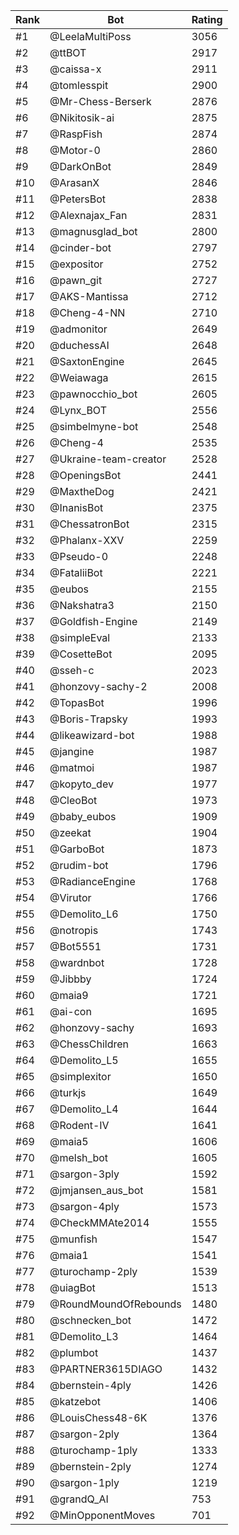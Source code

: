 Rank|Bot|Rating
---|---|---
#1|@LeelaMultiPoss|3056
#2|@ttBOT|2917
#3|@caissa-x|2911
#4|@tomlesspit|2900
#5|@Mr-Chess-Berserk|2876
#6|@Nikitosik-ai|2875
#7|@RaspFish|2874
#8|@Motor-0|2860
#9|@DarkOnBot|2849
#10|@ArasanX|2846
#11|@PetersBot|2838
#12|@Alexnajax_Fan|2831
#13|@magnusglad_bot|2800
#14|@cinder-bot|2797
#15|@expositor|2752
#16|@pawn_git|2727
#17|@AKS-Mantissa|2712
#18|@Cheng-4-NN|2710
#19|@admonitor|2649
#20|@duchessAI|2648
#21|@SaxtonEngine|2645
#22|@Weiawaga|2615
#23|@pawnocchio_bot|2605
#24|@Lynx_BOT|2556
#25|@simbelmyne-bot|2548
#26|@Cheng-4|2535
#27|@Ukraine-team-creator|2528
#28|@OpeningsBot|2441
#29|@MaxtheDog|2421
#30|@InanisBot|2375
#31|@ChessatronBot|2315
#32|@Phalanx-XXV|2259
#33|@Pseudo-0|2248
#34|@FataliiBot|2221
#35|@eubos|2155
#36|@Nakshatra3|2150
#37|@Goldfish-Engine|2149
#38|@simpleEval|2133
#39|@CosetteBot|2095
#40|@sseh-c|2023
#41|@honzovy-sachy-2|2008
#42|@TopasBot|1996
#43|@Boris-Trapsky|1993
#44|@likeawizard-bot|1988
#45|@jangine|1987
#46|@matmoi|1987
#47|@kopyto_dev|1977
#48|@CleoBot|1973
#49|@baby_eubos|1909
#50|@zeekat|1904
#51|@GarboBot|1873
#52|@rudim-bot|1796
#53|@RadianceEngine|1768
#54|@Virutor|1766
#55|@Demolito_L6|1750
#56|@notropis|1743
#57|@Bot5551|1731
#58|@wardnbot|1728
#59|@Jibbby|1724
#60|@maia9|1721
#61|@ai-con|1695
#62|@honzovy-sachy|1693
#63|@ChessChildren|1663
#64|@Demolito_L5|1655
#65|@simplexitor|1650
#66|@turkjs|1649
#67|@Demolito_L4|1644
#68|@Rodent-IV|1641
#69|@maia5|1606
#70|@melsh_bot|1605
#71|@sargon-3ply|1592
#72|@jmjansen_aus_bot|1581
#73|@sargon-4ply|1573
#74|@CheckMMAte2014|1555
#75|@munfish|1547
#76|@maia1|1541
#77|@turochamp-2ply|1539
#78|@uiagBot|1513
#79|@RoundMoundOfRebounds|1480
#80|@schnecken_bot|1472
#81|@Demolito_L3|1464
#82|@plumbot|1437
#83|@PARTNER3615DIAGO|1432
#84|@bernstein-4ply|1426
#85|@katzebot|1406
#86|@LouisChess48-6K|1376
#87|@sargon-2ply|1364
#88|@turochamp-1ply|1333
#89|@bernstein-2ply|1274
#90|@sargon-1ply|1219
#91|@grandQ_AI|753
#92|@MinOpponentMoves|701
